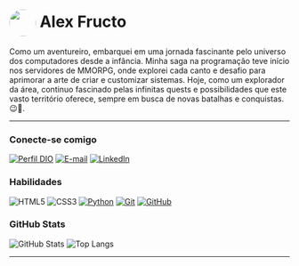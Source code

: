 <h1>
    <a href="https://github.com/alexfructo">
     <img align="center" width="48px" src="https://avatars.githubusercontent.com/u/4965722?v=4" style="border-radius:50%"></a>
    <span>Alex Fructo</span>
</h1>

Como um aventureiro, embarquei em uma jornada fascinante pelo universo dos computadores desde a infância. Minha saga na programação teve início nos servidores de MMORPG, onde explorei cada canto e desafio para aprimorar a arte de criar e customizar sistemas. Hoje, como um explorador da área, continuo fascinado pelas infinitas quests e possibilidades que este vasto território oferece, sempre em busca de novas batalhas e conquistas.😉🚀.

---

### Conecte-se comigo

[![Perfil DIO](https://img.shields.io/badge/-Meu%20Perfil%20na%20DIO-30A3DC?style=for-the-badge)](https://dio.me/users/alexfructo)
[![E-mail](https://img.shields.io/badge/-Email-000?style=for-the-badge&logo=microsoft-outlook&logoColor=E94D5F)](mailto:alexfructo@gmail.com)
[![LinkedIn](https://img.shields.io/badge/-LinkedIn-000?style=for-the-badge&logo=linkedin&logoColor=30A3DC)](https://www.linkedin.com/in/alexfructo/)

### Habilidades

![HTML5](https://img.shields.io/badge/HTML-000?style=for-the-badge&logo=html5&logoColor=FF7000)
![CSS3](https://img.shields.io/badge/CSS3-000?style=for-the-badge&logo=css3&logoColor=30A3DC)
[![Python](https://img.shields.io/badge/Python-000?style=for-the-badge&logo=python&logoColor=FFBD00)](https://www.python.org/doc/)
[![Git](https://img.shields.io/badge/Git-000?style=for-the-badge&logo=git&logoColor=E94D5F)](https://git-scm.com/doc)
[![GitHub](https://img.shields.io/badge/GitHub-000?style=for-the-badge&logo=github&logoColor=FFFFFF)](https://docs.github.com/)

### GitHub Stats

![GitHub Stats](https://github-readme-stats.vercel.app/api?username=alexfructo&theme=transparent&bg_color=000&border_color=30A3DC&show_icons=true&icon_color=30A3DC&title_color=E94D5F&text_color=FFF)
![Top Langs](https://github-readme-stats-git-masterrstaa-rickstaa.vercel.app/api/top-langs/?username=alexfructo&layout=compact&bg_color=000&border_color=30A3DC&title_color=E94D5F&text_color=FFF)

---
